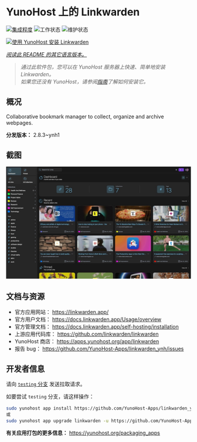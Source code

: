 <!--
注意：此 README 由 <https://github.com/YunoHost/apps/tree/master/tools/readme_generator> 自动生成
请勿手动编辑。
-->

# YunoHost 上的 Linkwarden

[![集成程度](https://dash.yunohost.org/integration/linkwarden.svg)](https://ci-apps.yunohost.org/ci/apps/linkwarden/) ![工作状态](https://ci-apps.yunohost.org/ci/badges/linkwarden.status.svg) ![维护状态](https://ci-apps.yunohost.org/ci/badges/linkwarden.maintain.svg)

[![使用 YunoHost 安装 Linkwarden](https://install-app.yunohost.org/install-with-yunohost.svg)](https://install-app.yunohost.org/?app=linkwarden)

*[阅读此 README 的其它语言版本。](./ALL_README.md)*

> *通过此软件包，您可以在 YunoHost 服务器上快速、简单地安装 Linkwarden。*  
> *如果您还没有 YunoHost，请参阅[指南](https://yunohost.org/install)了解如何安装它。*

## 概况

Collaborative bookmark manager to collect, organize and archive webpages.


**分发版本：** 2.8.3~ynh1

## 截图

![Linkwarden 的截图](./doc/screenshots/dashboard.jpg)

## 文档与资源

- 官方应用网站： <https://linkwarden.app/>
- 官方用户文档： <https://docs.linkwarden.app/Usage/overview>
- 官方管理文档： <https://docs.linkwarden.app/self-hosting/installation>
- 上游应用代码库： <https://github.com/linkwarden/linkwarden>
- YunoHost 商店： <https://apps.yunohost.org/app/linkwarden>
- 报告 bug： <https://github.com/YunoHost-Apps/linkwarden_ynh/issues>

## 开发者信息

请向 [`testing` 分支](https://github.com/YunoHost-Apps/linkwarden_ynh/tree/testing) 发送拉取请求。

如要尝试 `testing` 分支，请这样操作：

```bash
sudo yunohost app install https://github.com/YunoHost-Apps/linkwarden_ynh/tree/testing --debug
或
sudo yunohost app upgrade linkwarden -u https://github.com/YunoHost-Apps/linkwarden_ynh/tree/testing --debug
```

**有关应用打包的更多信息：** <https://yunohost.org/packaging_apps>
